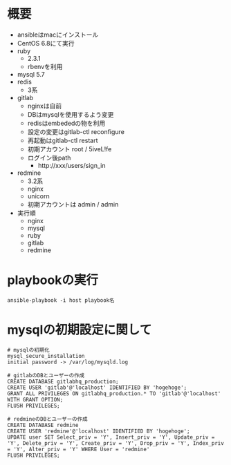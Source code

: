 # 概要
+ ansibleはmacにインストール
+ CentOS 6.8にて実行
+ ruby
  + 2.3.1
  + rbenvを利用
+ mysql 5.7
+ redis
  + 3系
+ gitlab
  + nginxは自前
  + DBはmysqlを使用するよう変更
  + redisはembededの物を利用
  + 設定の変更はgitlab-ctl reconfigure
  + 再起動はgitlab-ctl restart
  + 初期アカウント root / 5iveL!fe
  + ログイン後path
    + http://xxx/users/sign_in
+ redmine
  + 3.2系
  + nginx
  + unicorn
  + 初期アカウントは admin / admin
+ 実行順
  + nginx
  + mysql
  + ruby
  + gitlab
  + redmine

# playbookの実行
```
ansible-playbook -i host playbook名
```

# mysqlの初期設定に関して
```mysql
# mysqlの初期化
mysql_secure_installation
initial password -> /var/log/mysqld.log

# gitlabのDBとユーザーの作成
CREATE DATABASE gitlabhq_production;
CREATE USER 'gitlab'@'localhost' IDENTIFIED BY 'hogehoge';
GRANT ALL PRIVILEGES ON gitlabhq_production.* TO 'gitlab'@'localhost' WITH GRANT OPTION;
FLUSH PRIVILEGES;

# redmineのDBとユーザーの作成
CREATE DATABASE redmine 
CREATE USER 'redmine'@'localhost' IDENTIFIED BY 'hogehoge';
UPDATE user SET Select_priv = 'Y', Insert_priv = 'Y', Update_priv = 'Y', Delete_priv = 'Y', Create_priv = 'Y', Drop_priv = 'Y', Index_priv = 'Y', Alter_priv = 'Y' WHERE User = 'redmine'
FLUSH PRIVILEGES;
```
